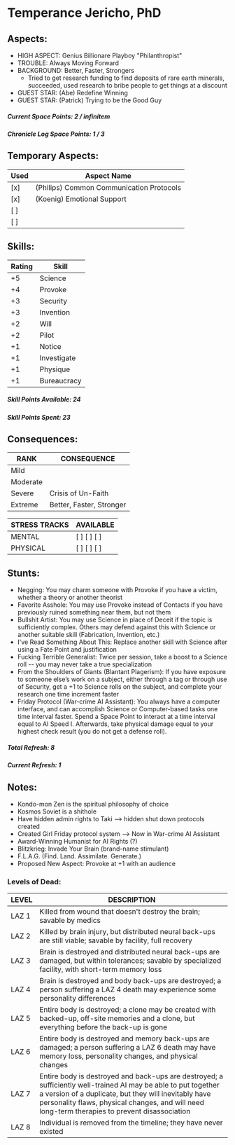 # Temperance Jericho, PhD

## Aspects:
* HIGH ASPECT: Genius Billionare Playboy "Philanthropist"
* TROUBLE: Always Moving Forward
* BACKGROUND: Better, Faster, Strongers  
    - Tried to get research funding to find deposits of rare earth minerals, succeeded, used research to bribe people to get things at a discount
* GUEST STAR: (Abe) Redefine Winning
* GUEST STAR: (Patrick) Trying to be the Good Guy

##### Current Space Points: 2 / infinitem
##### Chronicle Log Space Points: 1 / 3


## Temporary Aspects:

Used | Aspect Name
-----|--------------------------------
 [x] | (Philips) Common Communication Protocols
 [x] | (Koenig) Emotional Support
 [ ] | 
 [ ] | 


## Skills:

Rating | Skill
------ | --------
  +5   | Science
  +4   | Provoke
  +3   | Security
  +3   | Invention
  +2   | Will
  +2   | Pilot
  +1   | Notice
  +1   | Investigate
  +1   | Physique
  +1   | Bureaucracy

##### Skill Points Available: 24
##### Skill Points Spent: 23


## Consequences:

RANK     | CONSEQUENCE
---------|------------------
Mild     | 
Moderate | 
Severe   | Crisis of Un-Faith
Extreme  | Better, Faster, Stronger


STRESS TRACKS | AVAILABLE
--------------|----------------
MENTAL        | [ ] [ ] [ ]
PHYSICAL      | [ ] [ ] [ ]



## Stunts:
* Negging: You may charm someone with Provoke if you have a victim, whether a theory or another theorist
* Favorite Asshole: You may use Provoke instead of Contacts if you have previously ruined something near them, but not them
* Bullshit Artist: You may use Science in place of Deceit if the topic is sufficiently complex.  Others may defend against this with Science or another suitable skill (Fabrication, Invention, etc.)
* I've Read Something About This: Replace another skill with Science after using a Fate Point and justification
* Fucking Terrible Generalist: Twice per session, take a boost to a Science roll -- you may never take a true specialization
* From the Shoulders of Giants (Blantant Plagerism): If you have exposure to someone else’s work on a subject, either through a tag or through use of Security, get a +1 to Science rolls on the subject, and complete your research one time increment faster
* Friday Protocol (War-crime AI Assistant): You always have a computer interface, and can accomplish Science or Computer-based tasks one time interval faster.  Spend a Space Point to interact at a time interval equal to AI Speed I.  Afterwards, take physical damage equal to your highest check result (you do not get a defense roll).

##### Total Refresh:   8
##### Current Refresh: 1


## Notes:

* Kondo-mon Zen is the spiritual philosophy of choice
* Kosmos Soviet is a shithole
* Have hidden admin rights to Taki  --> hidden shut down protocols created
* Created Girl Friday protocol system --> Now in War-crime AI Assistant
* Award-Winning Humanist for AI Rights (?)
* Blitzkrieg: Invade Your Brain (brand-name stimulant)
* F.L.A.G. (Find. Land. Assimilate. Generate.)
* Proposed New Aspect: Provoke at +1 with an audience


### Levels of Dead:

LEVEL | DESCRIPTION
------|-------------
LAZ 1 | Killed from wound that doesn't destroy the brain; savable by medics
LAZ 2 | Killed by brain injury, but distributed neural back-ups are still viable; savable by facility, full recovery
LAZ 3 | Brain is destroyed and distributed neural back-ups are damaged, but within tolerances; savable by specialized facility, with short-term memory loss
LAZ 4 | Brain is destroyed and body back-ups are destroyed; a person suffering a LAZ 4 death may experience some personality differences
LAZ 5 | Entire body is destroyed; a clone may be created with backed-up, off-site memories and a clone, but everything before the back-up is gone
LAZ 6 | Entire body is destroyed and memory back-ups are damaged; a person suffering a LAZ 6 death may have memory loss, personality changes, and physical changes
LAZ 7 | Entire body is destroyed and back-ups are destroyed; a sufficiently well-trained AI may be able to put together a version of a duplicate, but they will inevitably have personality flaws, physical changes, and will need long-term therapies to prevent disassociation
LAZ 8 | Individual is removed from the timeline; they have never existed